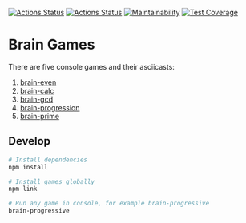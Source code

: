 [![Actions Status](https://github.com/juliaovod/frontend-project-lvl1/actions/workflows/hexlet-check.yml/badge.svg)](https://github.com/juliaovod/frontend-project-lvl1/actions/workflows/hexlet-check.yml)
[![Actions Status](https://github.com/juliaovod/frontend-project-lvl1/actions/workflows/nodejs-ci.yml/badge.svg)](https://github.com/juliaovod/frontend-project-lvl1/actions/workflows/nodejs-ci.yml)
[![Maintainability](https://api.codeclimate.com/v1/badges/87d34933022a6037d5dd/maintainability)](https://codeclimate.com/github/juliaovod/frontend-project-lvl1/maintainability)
[![Test Coverage](https://api.codeclimate.com/v1/badges/87d34933022a6037d5dd/test_coverage)](https://codeclimate.com/github/juliaovod/frontend-project-lvl1/test_coverage)

# Brain Games

There are five console games and their asciicasts:

1. [brain-even](https://asciinema.org/a/qbCbMk8L9jQn7mDKnbzBh8bBM)
2. [brain-calc](https://asciinema.org/a/lrfZmDnXsC1gR0KVY43vWa8Iz)
3. [brain-gcd](https://asciinema.org/a/Lh80Pxo2iFWxoHXXxCivrUVfF)
4. [brain-progression](https://asciinema.org/a/247dPdhm4ew4AQFVacJWBBNxS)
5. [brain-prime](https://asciinema.org/a/I0M6ONGYfcFGgk7NBW9I8NsOB)

## Develop

```bash
# Install dependencies
npm install

# Install games globally
npm link

# Run any game in console, for example brain-progressive
brain-progressive
```
